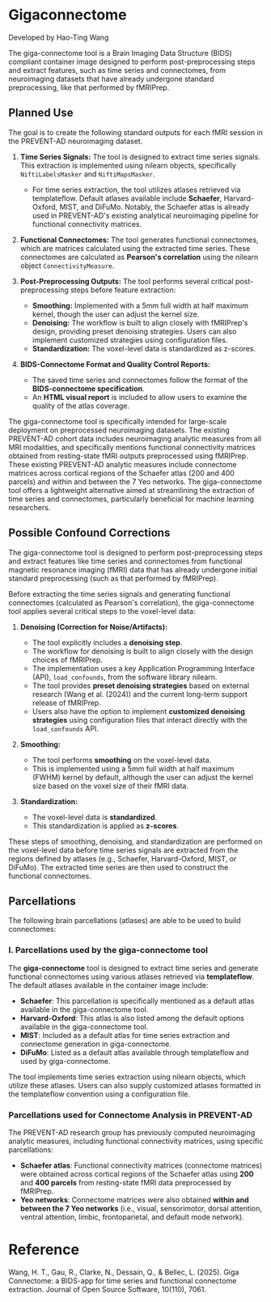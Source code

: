 # Gigaconnectome

Developed by Hao-Ting Wang

The giga-connectome tool is a Brain Imaging Data Structure (BIDS)
compliant container image designed to perform post-preprocessing steps
and extract features, such as time series and connectomes, from
neuroimaging datasets that have already undergone standard
preprocessing, like that performed by fMRIPrep.

## Planned Use

The goal is to create the following standard outputs for each fMRI
session in the PREVENT-AD neuroimaging dataset.

1.  **Time Series Signals:** The tool is designed to extract time
	series signals. This extraction is implemented using nilearn
	objects, specifically `NiftiLabelsMasker` and `NiftiMapsMasker`.
	*   For time series extraction, the tool utilizes atlases
		retrieved via templateflow. Default atlases available include
		**Schaefer**, Harvard-Oxford, MIST, and DiFuMo. Notably, the
		Schaefer atlas is already used in PREVENT-AD's existing
		analytical neuroimaging pipeline for functional connectivity
		matrices.

2.  **Functional Connectomes:** The tool generates functional
	connectomes, which are matrices calculated using the extracted
	time series. These connectomes are calculated as **Pearson's
	correlation** using the nilearn object `ConnectivityMeasure`.

3.  **Post-Preprocessing Outputs:** The tool performs several critical
	post-preprocessing steps before feature extraction:
	*   **Smoothing:** Implemented with a $5 \text{mm}$ full width at
		half maximum kernel, though the user can adjust the kernel
		size.
	*   **Denoising:** The workflow is built to align closely with
		fMRIPrep's design, providing preset denoising
		strategies. Users can also implement customized strategies
		using configuration files.
	*   **Standardization:** The voxel-level data is standardized as
		z-scores.

4.  **BIDS-Connectome Format and Quality Control Reports:**
	*   The saved time series and connectomes follow the format of the
		**BIDS-connectome specification**.
	*   An **HTML visual report** is included to allow users to
		examine the quality of the atlas coverage.

The giga-connectome tool is specifically intended for large-scale
deployment on preprocessed neuroimaging datasets. The existing
PREVENT-AD cohort data includes neuroimaging analytic measures from
all MRI modalities, and specifically mentions functional connectivity
matrices obtained from resting-state fMRI outputs preprocessed using
fMRIPrep. These existing PREVENT-AD analytic measures include
connectome matrices across cortical regions of the Schaefer atlas (200
and 400 parcels) and within and between the 7 Yeo networks. The
giga-connectome tool offers a lightweight alternative aimed at
streamlining the extraction of time series and connectomes,
particularly beneficial for machine learning researchers.

## Possible Confound Corrections

The giga-connectome tool is designed to perform post-preprocessing
steps and extract features like time series and connectomes from
functional magnetic resonance imaging (fMRI) data that has already
undergone initial standard preprocessing (such as that performed by
fMRIPrep).

Before extracting the time series signals and generating functional
connectomes (calculated as Pearson's correlation), the giga-connectome
tool applies several critical steps to the voxel-level data:

1.  **Denoising (Correction for Noise/Artifacts):**
	*   The tool explicitly includes a **denoising step**.
	*   The workflow for denoising is built to align closely with the
		design choices of fMRIPrep.
	*   The implementation uses a key Application Programming
		Interface (API), `load_confounds`, from the software library
		nilearn.
	*   The tool provides **preset denoising strategies** based on
		external research (Wang et al. (2024)) and the current
		long-term support release of fMRIPrep.
	*   Users also have the option to implement **customized denoising
		strategies** using configuration files that interact directly
		with the `load_confounds` API.

2.  **Smoothing:**
	*   The tool performs **smoothing** on the voxel-level data.
	*   This is implemented using a $5 \text{mm}$ full width at half
		maximum (FWHM) kernel by default, although the user can adjust
		the kernel size based on the voxel size of their fMRI data.

3.  **Standardization:**
	*   The voxel-level data is **standardized**.
	*   This standardization is applied as **z-scores**.

These steps of smoothing, denoising, and standardization are performed
on the voxel-level data before time series signals are extracted from
the regions defined by atlases (e.g., Schaefer, Harvard-Oxford, MIST,
or DiFuMo). The extracted time series are then used to construct the
functional connectomes.

## Parcellations

The following brain parcellations (atlases) are able
to be used to build connectomes:

### I. Parcellations used by the giga-connectome tool

The **giga-connectome** tool is designed to extract time series and
generate functional connectomes using various atlases retrieved via
**templateflow**. The default atlases available in the container image
include:

*   **Schaefer**: This parcellation is specifically mentioned as a
	default atlas available in the giga-connectome tool.
*   **Harvard-Oxford**: This atlas is also listed among the default
	options available in the giga-connectome tool.
*   **MIST**: Included as a default atlas for time series extraction
	and connectome generation in giga-connectome.
*   **DiFuMo**: Listed as a default atlas available through
	templateflow and used by giga-connectome.

The tool implements time series extraction using nilearn objects,
which utilize these atlases. Users can also supply customized atlases
formatted in the templateflow convention using a configuration file.

### Parcellations used for Connectome Analysis in PREVENT-AD

The PREVENT-AD research group has previously computed
neuroimaging analytic measures, including functional connectivity
matrices, using specific parcellations:

*   **Schaefer atlas**: Functional connectivity matrices (connectome
	matrices) were obtained across cortical regions of the Schaefer
	atlas using **200** and **400 parcels** from resting-state fMRI
	data preprocessed by fMRIPrep.
*   **Yeo networks**: Connectome matrices were also obtained **within
	and between the 7 Yeo networks** (i.e., visual, sensorimotor,
	dorsal attention, ventral attention, limbic, frontoparietal, and
	default mode network).

# Reference

Wang, H. T., Gau, R., Clarke, N., Dessain, Q., & Bellec,
L. (2025). Giga Connectome: a BIDS-app for time series and functional
connectome extraction. Journal of Open Source Software, 10(110), 7061.
